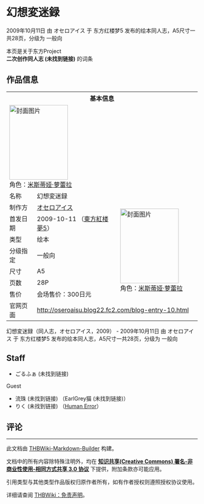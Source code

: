 # 幻想変迷録

<!-- source html: G:\repos\THBWiki-Markdown-Builder\THBWikiMarkdown\Temp\main\3\34\ns0%3A%E5%B9%BB%E6%83%B3%E5%A4%89%E8%BF%B7%E9%8C%B2.html -->

2009年10月11日 由 オセロアイス 于 东方红楼梦5 发布的绘本同人志，A5尺寸一共28页，分级为 一般向

本页是关于东方Project  
 **二次创作同人志 (未找到链接)** 的词条

## 作品信息

<table><tbody><tr><th colspan="3">基本信息</th></tr><tr><td class="cover-artwork-mobile" colspan="2"><a href="./文件-幻想変迷録封面.jpg.md" class="image" title="封面图片"><img alt="封面图片" src="https://upload.thwiki.cc/thumb/c/cd/%E5%B9%BB%E6%83%B3%E5%A4%89%E8%BF%B7%E9%8C%B2%E5%B0%81%E9%9D%A2.jpg/154px-%E5%B9%BB%E6%83%B3%E5%A4%89%E8%BF%B7%E9%8C%B2%E5%B0%81%E9%9D%A2.jpg" decoding="async" loading="lazy" width="154" height="196" srcset="https://upload.thwiki.cc/thumb/c/cd/%E5%B9%BB%E6%83%B3%E5%A4%89%E8%BF%B7%E9%8C%B2%E5%B0%81%E9%9D%A2.jpg/231px-%E5%B9%BB%E6%83%B3%E5%A4%89%E8%BF%B7%E9%8C%B2%E5%B0%81%E9%9D%A2.jpg 1.5x, https://upload.thwiki.cc/thumb/c/cd/%E5%B9%BB%E6%83%B3%E5%A4%89%E8%BF%B7%E9%8C%B2%E5%B0%81%E9%9D%A2.jpg/308px-%E5%B9%BB%E6%83%B3%E5%A4%89%E8%BF%B7%E9%8C%B2%E5%B0%81%E9%9D%A2.jpg 2x" data-file-width="1495" data-file-height="1900"></a><div class="cover-char">角色：<a href="./米斯蒂娅·萝蕾拉.md" title="米斯蒂娅·萝蕾拉">米斯蒂娅·萝蕾拉</a></div></td>
</tr><tr><td class="label">名称</td><td colspan="2"> 幻想変迷録 </td></tr><tr><td class="label">制作方</td><td><a href="./オセロアイス.md" title="オセロアイス">オセロアイス</a></td><td class="cover-artwork" rowspan="7" style="min-width:196px;"><a href="./文件-幻想変迷録封面.jpg.md" class="image" title="封面图片"><img alt="封面图片" src="https://upload.thwiki.cc/thumb/c/cd/%E5%B9%BB%E6%83%B3%E5%A4%89%E8%BF%B7%E9%8C%B2%E5%B0%81%E9%9D%A2.jpg/154px-%E5%B9%BB%E6%83%B3%E5%A4%89%E8%BF%B7%E9%8C%B2%E5%B0%81%E9%9D%A2.jpg" decoding="async" loading="lazy" width="154" height="196" srcset="https://upload.thwiki.cc/thumb/c/cd/%E5%B9%BB%E6%83%B3%E5%A4%89%E8%BF%B7%E9%8C%B2%E5%B0%81%E9%9D%A2.jpg/231px-%E5%B9%BB%E6%83%B3%E5%A4%89%E8%BF%B7%E9%8C%B2%E5%B0%81%E9%9D%A2.jpg 1.5x, https://upload.thwiki.cc/thumb/c/cd/%E5%B9%BB%E6%83%B3%E5%A4%89%E8%BF%B7%E9%8C%B2%E5%B0%81%E9%9D%A2.jpg/308px-%E5%B9%BB%E6%83%B3%E5%A4%89%E8%BF%B7%E9%8C%B2%E5%B0%81%E9%9D%A2.jpg 2x" data-file-width="1495" data-file-height="1900"></a><div class="cover-char">角色：<a href="./米斯蒂娅·萝蕾拉.md" title="米斯蒂娅·萝蕾拉">米斯蒂娅·萝蕾拉</a></div></td>
</tr><tr><td class="label">首发日期</td><td>2009-10-11&#160;（<a href="/展会作品列表?e=%E4%B8%9C%E6%96%B9%E7%BA%A2%E6%A5%BC%E6%A2%A6%235">東方紅楼夢5</a>）</td></tr><tr><td class="label">类型</td><td>绘本</td></tr><tr><td class="label">分级指定</td><td>一般向</td></tr><tr><td class="label">尺寸</td><td>A5</td></tr><tr><td class="label">页数</td><td>28P</td></tr><tr><td class="label">售价</td><td>会场售价：300日元</td></tr>
<tr><td class="label">官网页面</td><td colspan="2"><a rel="nofollow" class="external free" href="http://oseroaisu.blog22.fc2.com/blog-entry-10.html">http://oseroaisu.blog22.fc2.com/blog-entry-10.html</a></td></tr></tbody></table>

幻想変迷録（同人志，オセロアイス，2009） - 2009年10月11日 由 オセロアイス 于 东方红楼梦5 发布的绘本同人志，A5尺寸一共28页，分级为 一般向

## Staff
- ごるふぁ (未找到链接)

Guest

- 流珠 (未找到链接) （EarlGrey猫 (未找到链接)）
- りく (未找到链接) （[Human Error](./Human_Error.md)）


## 评论




---

此文档由 [THBWiki-Markdown-Builder](https://github.com/Delsin-Yu/THBWiki-Markdown-Builder) 构建。

文档中的所有内容除特殊注明外，均在 [**知识共享(Creative Commons) 署名-非商业性使用-相同方式共享 3.0 协议**](https://creativecommons.org/licenses/by-sa/3.0/deed.zh-hans) 下提供，附加条款亦可能应用。

引用类型与其他类型作品版权归原作者所有，如有作者授权则遵照授权协议使用。

详细请查阅 [THBWiki：免责声明](https://thbwiki.cc/THBWiki:%E5%85%8D%E8%B4%A3%E5%A3%B0%E6%98%8E)。

